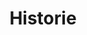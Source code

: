 ---
layout: "pages/history.njk"

title: 'Historie'
description: 'Objevte fascinující historii Chateau Orlice – od středověké tvrze po elegantní hotel, kde se minulost snoubí s pohodlím současnosti.'
permalink: 'cs/historie/'

eleventyNavigation:
  key: Historie
  order: 450


landing:
  breadcrumbsHome: Domů
  breadcrumbsCurrent: Historie

  heading: Historie

  mouseIconAlt: Ikona počítačové myši

  imageUrl: /assets/images/history/tvrz-orlice.jpg
  imageAlt: Dvůr Chateau Orlice s historickým kočárem


history:
  topper: Historie
  heading: Po stopách času v&nbsp;Chateau Orlice

  imageUrl: /assets/images/history/tvrz-orlice-2.jpg
  imageAlt: Dvůr Chateau Orlice s historickým kočárem

  paragraphs:
    - text: Počátky osídlení Orlice sahají do 13. století. Roku 1257 věnoval král Přemysl Otakar II. zdejší pozemky pánům z Olešné, družiníkům Kojaty z Hrabišic. Ti si vybrali zalesněné návrší nad řekou, odkud byl výhled na ves Kunčice a kde v blízkosti vedla Královská obchodní cesta spojující vnitrozemí s pohraničím. Podle dravých ptáků, kteří zde hnízdili, získalo místo své jméno – Orlice.

    - text: První dřevěná tvrz byla brzy nahrazena kamennou stavbou s dvoumetrovou hradbou a prostornými sklepy na zásoby. Z této doby se zachovalo jen málo zpráv, první písemná zmínka pochází z roku 1361, kdy je uváděn Ivan z Orlice, patron místního kostela.

    - text: V průběhu staletí se na tvrzi vystřídalo několik šlechtických rodů. Významnou stopu zde zanechali Strachotové z Orlice, kteří v 16. století vedle staré gotické tvrze postavili renesanční zámek. Bílá fasáda se sgrafity s figurálními motivy byla na svou dobu v kraji nevídaná. Po smrti Jana Strachoty přešlo panství na rod Sudů z Řeneč, kteří stavbu rozšířili o nové obytné křídlo a přistavěli kamenné patro na západní straně. Na jižní stěně zámku se tehdy objevil alianční erb Petra Sudy a jeho manželky Doroty z Lipan.

    - text: V 17. století se tvrz stala majetkem Vitanovských z Vlčkovic. Mladá Dorota Anna Sudová se provdala za Adama Mikuláše Vitanovského, a roku 1650 rodina přesunula své sídlo na sousední panství Kyšperk (dnešní Letohrad). Tím končí šlechtická éra Orlice – zámek se proměnil v hospodářský dvůr, který se nejvíce rozšířil kolem roku 1815.

    - text: "Následující staletí přinesla pestré využití: v budově fungoval pivovar, sklad obilí a brambor, tkalcovna, truhlárna, nemocnice, byty i autodílna. Historická tvrz tak postupně ztratila svůj původní vzhled, ale její jádro zůstalo zachováno."
---